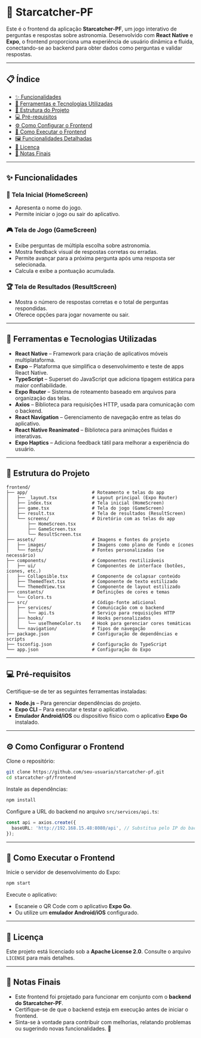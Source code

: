 # 🌟 Starcatcher-PF

Este é o frontend da aplicação **Starcatcher-PF**, um jogo interativo de perguntas e respostas sobre astronomia. Desenvolvido com **React Native** e **Expo**, o frontend proporciona uma experiência de usuário dinâmica e fluida, conectando-se ao backend para obter dados como perguntas e validar respostas.

---

## 📋 Índice
- [✨ Funcionalidades](#-funcionalidades)
- [🧰 Ferramentas e Tecnologias Utilizadas](#-ferramentas-e-tecnologias-utilizadas)
- [📂 Estrutura do Projeto](#-estrutura-do-projeto)
- [💻 Pré-requisitos](#-pré-requisitos)
- [⚙️ Como Configurar o Frontend](#-como-configurar-o-frontend)
- [🚀 Como Executar o Frontend](#-como-executar-o-frontend)
- [🖼️ Funcionalidades Detalhadas](#-funcionalidades-detalhadas)
- [📖 Licença](#-licença)
- [📌 Notas Finais](#-notas-finais)

---

## ✨ Funcionalidades

### 📌 **Tela Inicial (HomeScreen)**
- Apresenta o nome do jogo.
- Permite iniciar o jogo ou sair do aplicativo.

### 🎮 **Tela de Jogo (GameScreen)**
- Exibe perguntas de múltipla escolha sobre astronomia.
- Mostra feedback visual de respostas corretas ou erradas.
- Permite avançar para a próxima pergunta após uma resposta ser selecionada.
- Calcula e exibe a pontuação acumulada.

### 🏆 **Tela de Resultados (ResultScreen)**
- Mostra o número de respostas corretas e o total de perguntas respondidas.
- Oferece opções para jogar novamente ou sair.

---

## 🧰 Ferramentas e Tecnologias Utilizadas

- **React Native** – Framework para criação de aplicativos móveis multiplataforma.
- **Expo** – Plataforma que simplifica o desenvolvimento e teste de apps React Native.
- **TypeScript** – Superset do JavaScript que adiciona tipagem estática para maior confiabilidade.
- **Expo Router** – Sistema de roteamento baseado em arquivos para organização das telas.
- **Axios** – Biblioteca para requisições HTTP, usada para comunicação com o backend.
- **React Navigation** – Gerenciamento de navegação entre as telas do aplicativo.
- **React Native Reanimated** – Biblioteca para animações fluidas e interativas.
- **Expo Haptics** – Adiciona feedback tátil para melhorar a experiência do usuário.

---

## 📂 Estrutura do Projeto

```plaintext
frontend/
├── app/                        # Roteamento e telas do app
│   ├── _layout.tsx             # Layout principal (Expo Router)
│   ├── index.tsx               # Tela inicial (HomeScreen)
│   ├── game.tsx                # Tela do jogo (GameScreen)
│   ├── result.tsx              # Tela de resultados (ResultScreen)
│   └── screens/                # Diretório com as telas do app
│       ├── HomeScreen.tsx
│       ├── GameScreen.tsx
│       └── ResultScreen.tsx
├── assets/                     # Imagens e fontes do projeto
│   ├── images/                 # Imagens como plano de fundo e ícones
│   └── fonts/                  # Fontes personalizadas (se necessário)
├── components/                 # Componentes reutilizáveis
│   ├── ui/                     # Componentes de interface (botões, ícones, etc.)
│   ├── Collapsible.tsx         # Componente de colapsar conteúdo
│   ├── ThemedText.tsx          # Componente de texto estilizado
│   └── ThemedView.tsx          # Componente de layout estilizado
├── constants/                  # Definições de cores e temas
│   └── Colors.ts
├── src/                        # Código-fonte adicional
│   ├── services/               # Comunicação com o backend
│   │   └── api.ts              # Serviço para requisições HTTP
│   ├── hooks/                  # Hooks personalizados
│   │   └── useThemeColor.ts    # Hook para gerenciar cores temáticas
│   └── navigation/             # Tipos de navegação
├── package.json                # Configuração de dependências e scripts
├── tsconfig.json               # Configuração do TypeScript
└── app.json                    # Configuração do Expo
```

---

## 💻 Pré-requisitos

Certifique-se de ter as seguintes ferramentas instaladas:

- **Node.js** – Para gerenciar dependências do projeto.
- **Expo CLI** – Para executar e testar o aplicativo.
- **Emulador Android/iOS** ou dispositivo físico com o aplicativo **Expo Go** instalado.

---

## ⚙️ Como Configurar o Frontend

Clone o repositório:

```bash
git clone https://github.com/seu-usuario/starcatcher-pf.git
cd starcatcher-pf/frontend
```

Instale as dependências:

```bash
npm install
```

Configure a URL do backend no arquivo `src/services/api.ts`:

```typescript
const api = axios.create({
  baseURL: 'http://192.168.15.48:8080/api', // Substitua pelo IP do backend
});
```

---

## 🚀 Como Executar o Frontend

Inicie o servidor de desenvolvimento do Expo:

```bash
npm start
```

Execute o aplicativo:

- Escaneie o QR Code com o aplicativo **Expo Go**.
- Ou utilize um **emulador Android/iOS** configurado.

---

## 📖 Licença

Este projeto está licenciado sob a **Apache License 2.0**. Consulte o arquivo `LICENSE` para mais detalhes.

---

## 📌 Notas Finais

- Este frontend foi projetado para funcionar em conjunto com o **backend do Starcatcher-PF**.
- Certifique-se de que o backend esteja em execução antes de iniciar o frontend.
- Sinta-se à vontade para contribuir com melhorias, relatando problemas ou sugerindo novas funcionalidades. 🚀